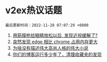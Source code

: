 # v2ex热议话题

`最后更新时间：2022-11-28 07:07:29 +0800`

1. [用筋膜枪给眼睛放松以后, 发现近视缓解了?](https://www.v2ex.com/t/898285)
1. [突然发现 edge 相比 chrome 占用内存更大](https://www.v2ex.com/t/898253)
1. [为啥没有描述伟大高尚人格的伟大小说](https://www.v2ex.com/t/898291)
1. [你们的博客运行多少年了，清理收藏夹的发现](https://www.v2ex.com/t/898305)

